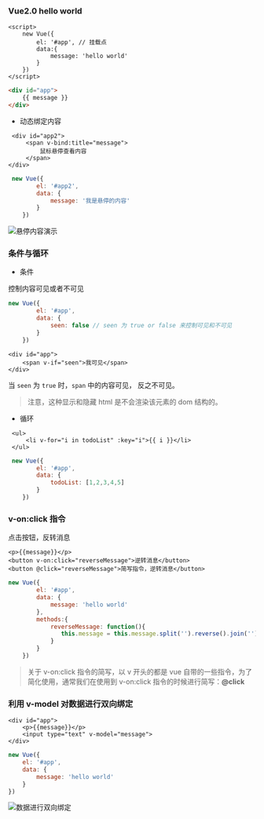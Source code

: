 ### Vue2.0  hello world

```vue
<script>
    new Vue({
        el: '#app', // 挂载点
        data:{
            message: 'hello world'
        }
    })
</script>
```

```html
<div id="app">
    {{ message }}
</div>
```

- 动态绑定内容

```vue
 <div id="app2">
     <span v-bind:title="message">
         鼠标悬停查看内容
     </span>
</div>
```

```javascript
 new Vue({
        el: '#app2',
        data: {
            message: '我是悬停的内容'
        }
    })
```

![悬停内容演示](../../99-ImageHouse/vue/1.jpg)



### 条件与循环

- 条件

控制内容可见或者不可见

```javascript
new Vue({
        el: '#app',
        data: {
            seen: false // seen 为 true or false 来控制可见和不可见
        }
    })
```



```vue
<div id="app">
    <span v-if="seen">我可见</span>
</div>
```



当 `seen` 为 `true` 时，`span` 中的内容可见， 反之不可见。

> 注意，这种显示和隐藏 html 是不会渲染该元素的 dom 结构的。

- 循环

```vue
 <ul>
     <li v-for="i in todoList" :key="i">{{ i }}</li>
 </ul>
```

```javascript
 new Vue({
        el: '#app',
        data: {
            todoList: [1,2,3,4,5]
        }
    })
```



### v-on:click 指令

点击按钮，反转消息

```vue
<p>{{message}}</p>
<button v-on:click="reverseMessage">逆转消息</button>
<button @click="reverseMessage">简写指令，逆转消息</button>
```

```javascript
new Vue({
        el: '#app',
        data: {
            message: 'hello world'
        },
        methods:{
            reverseMessage: function(){
               this.message = this.message.split('').reverse().join('')
            }
        }
    })
```



> 关于 v-on:click 指令的简写，以 v 开头的都是 vue 自带的一些指令，为了简化使用，通常我们在使用到 v-on:click 指令的时候进行简写：**@click**



### 利用 v-model 对数据进行双向绑定

```vue
<div id="app">
    <p>{{message}}</p>
    <input type="text" v-model="message">
</div>
```

```javascript
new Vue({
    el: '#app',
    data: {
        message: 'hello world'
    }
})
```

![数据进行双向绑定](../../99-ImageHouse/vue/2.png)

